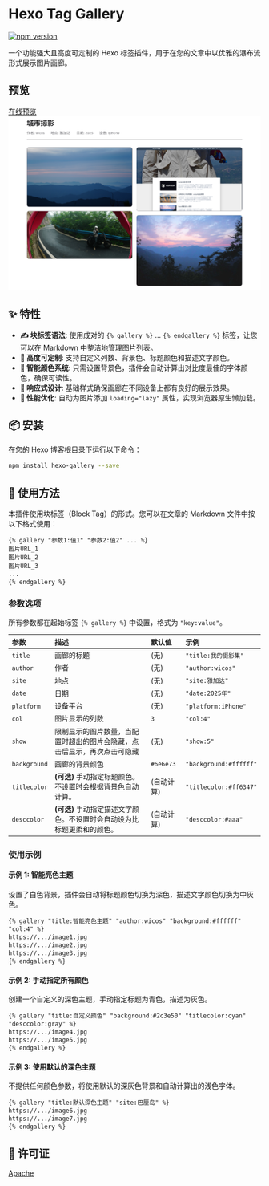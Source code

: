 # Hexo Tag Gallery

[![npm version](https://img.shields.io/npm/v/hexo-gallery.svg)](https://www.npmjs.com/package/hexo-gallery)

一个功能强大且高度可定制的 Hexo 标签插件，用于在您的文章中以优雅的瀑布流形式展示图片画廊。

## 预览
[在线预览](https://wicos.me/gallery/)
![Hexo Gallery 效果演示](https://github.com/Pidbid/hexo-gallery/blob/main/imgs/demo.png)

## ✨ 特性

- **✍️ 块标签语法**: 使用成对的 `{% gallery %}` ... `{% endgallery %}` 标签，让您可以在 Markdown 中整洁地管理图片列表。
- **🎨 高度可定制**: 支持自定义列数、背景色、标题颜色和描述文字颜色。
- **🧠 智能颜色系统**: 只需设置背景色，插件会自动计算出对比度最佳的字体颜色，确保可读性。
- **📱 响应式设计**: 基础样式确保画廊在不同设备上都有良好的展示效果。
- **🚀 性能优化**: 自动为图片添加 `loading="lazy"` 属性，实现浏览器原生懒加载。

## 📦 安装

在您的 Hexo 博客根目录下运行以下命令：

```bash
npm install hexo-gallery --save
```

## 🚀 使用方法

本插件使用块标签（Block Tag）的形式。您可以在文章的 Markdown 文件中按以下格式使用：

```
{% gallery "参数1:值1" "参数2:值2" ... %}
图片URL_1
图片URL_2
图片URL_3
...
{% endgallery %}
```

### 参数选项

所有参数都在起始标签 `{% gallery %}` 中设置，格式为 `"key:value"`。

| 参数       | 描述                                                           | 默认值      | 示例                   |
| :--------- | :------------------------------------------------------------- | :---------- | :--------------------- |
| `title`    | 画廊的标题                                                     | (无)        | `"title:我的摄影集"`   |
| `author`   | 作者                                                           | (无)        | `"author:wicos"`       |
| `site`     | 地点                                                           | (无)        | `"site:雅加达"`        |
| `date`     | 日期                                                           | (无)        | `"date:2025年"`        |
| `platform` | 设备平台                                                       | (无)        | `"platform:iPhone"`    |
| `col`      | 图片显示的列数                                                 | `3`         | `"col:4"`              |
| `show`      | 限制显示的图片数量，当配置时超出的图片会隐藏，点击后显示，再次点击可隐藏       | (无)         | `"show:5"`              |
| `background` | 画廊的背景颜色                                                 | `#6e6e73`   | `"background:#ffffff"` |
| `titlecolor` | **(可选)** 手动指定标题颜色。不设置时会根据背景色自动计算。     | (自动计算)  | `"titlecolor:#ff6347"` |
| `desccolor`  | **(可选)** 手动指定描述文字颜色。不设置时会自动设为比标题更柔和的颜色。 | (自动计算)  | `"desccolor:#aaa"`      |

### 使用示例

#### 示例 1: 智能亮色主题

设置了白色背景，插件会自动将标题颜色切换为深色，描述文字颜色切换为中灰色。

```
{% gallery "title:智能亮色主题" "author:wicos" "background:#ffffff" "col:4" %}
https://.../image1.jpg
https://.../image2.jpg
https://.../image3.jpg
{% endgallery %}
```

#### 示例 2: 手动指定所有颜色

创建一个自定义的深色主题，手动指定标题为青色，描述为灰色。

```
{% gallery "title:自定义颜色" "background:#2c3e50" "titlecolor:cyan" "desccolor:gray" %}
https://.../image4.jpg
https://.../image5.jpg
{% endgallery %}
```

#### 示例 3: 使用默认的深色主题

不提供任何颜色参数，将使用默认的深灰色背景和自动计算出的浅色字体。

```
{% gallery "title:默认深色主题" "site:巴厘岛" %}
https://.../image6.jpg
https://.../image7.jpg
{% endgallery %}
```

## 📄 许可证

[Apache](LICENSE)
